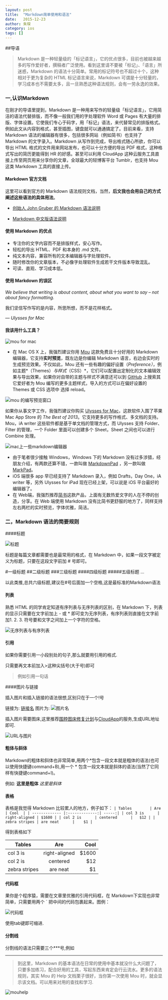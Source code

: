 ```yaml
---
layout: post
title:  "Markdown简单使用和语法"
date:   2015-12-23
author: 朱琛
category: ios
tags: []
---
```


##导语

<blockquote>Markdown 是一种轻量级的「标记语言」，它的优点很多，目前也被越来越多的写作爱好者，撰稿者广泛使用。看到这里请不要被「标记」、「语言」所迷惑，Markdown 的语法十分简单。常用的标记符号也不超过十个，这种相对于更为复杂的 HTML 标记语言来说，Markdown 可谓是十分轻量的，学习成本也不需要太多，且一旦熟悉这种语法规则，会有一劳永逸的效果。</blockquote>

### 一,认识Markdown

  在刚才的导语里提到，Markdown 是一种用来写作的轻量级「标记语言」，它用简洁的语法代替排版，而不像一般我们用的字处理软件 Word 或 Pages 有大量的排版、字体设置。它使我们专心于码字，用「标记」语法，来代替常见的排版格式。例如此文从内容到格式，甚至插图，键盘就可以通通搞定了。目前来看，支持 Markdown 语法的编辑器有很多，包括很多网站（例如简书）也支持了 Markdown 的文字录入。Markdown 从写作到完成，导出格式随心所欲，你可以导出 HTML 格式的文件用来网站发布，也可以十分方便的导出 PDF 格式，这种格式写出的简历更能得到 HR 的好感。甚至可以利用 CloudApp 这种云服务工具直接上传至网页用来分享你的文章，全球最大的轻博客平台 Tumblr，也支持 Mou 这类 Markdown 工具的直接上传。

#### Markdown 官方文档

这里可以看到官方的 Markdown 语法规则文档，当然，**后文我也会用自己的方式阐述这些语法的具体用法**。 
 
* [创始人 John Gruber 的 Markdown 语法说明](http://daringfireball.net/projects/markdown/syntax)

* [Markdown 中文版语法说明](http://wowubuntu.com/markdown/#list) 

#### 使用 Markdown 的优点

* 专注你的文字内容而不是排版样式，安心写作。
* 轻松的导出 HTML、PDF 和本身的 .md 文件。
* 纯文本内容，兼容所有的文本编辑器与字处理软件。
* 随时修改你的文章版本，不必像字处理软件生成若干文件版本导致混乱。
* 可读、直观、学习成本低。

#### 使用 Markdown 的误区

*We believe that writing is about content, about what you want to say – not about fancy formatting.* 

我们坚信写作写的是内容，所思所想，而不是花样格式。

*— Ulysses for Mac*

#### 我该用什么工具？

![mou for mac](http://mouapp.com/Mou_128.png)

* 在 Mac OS X 上，我强烈建议你用 [Mou](http://mouapp.com/) 这款免费且十分好用的 Markdown 编辑器，它支持**实时预览**，既左边是你编辑 Markdown 语言，右边会实时的生成预览效果。不仅如此，Mou 还有一些有趣的偏好设置（*Preference）*，例如主题*（Themes）*与样式*（CSS）*，它们可以配置出定制化的文本编辑效果与导出效果，如果你对自带的主题与样式不满意还可以到 [GitHub](https://github.com/search?utf8=%E2%9C%93&q=Mou) 上搜索其它爱好者为 Mou 编写的更多主题样式，导入的方式可以在偏好设置的 Themes 或 CSS 选项中 选择 reload。

![mou 的编写预览窗口](http://ww1.sinaimg.cn/large/6aee7dbbgw1effcq2gx92j210j0ustj7.jpg)

如果你从事文字工作，我强烈建议你购买 [Ulysses for Mac](http://www.ulyssesapp.com/)，这款软件入围了苹果 Mac App Store 的 *The Best of 2013*。它支持更多的写作格式、多文档的支持。Mou，iA writer 这些软件都是基于单文档的管理方式，而 Ulysses 支持 Folder、Filter 的管理，一个 Folder 里面可以创建多个 Sheet，Sheet 之间也可以进行 Combine 处理。

![mac上一些markdown编辑器](http://ww1.sinaimg.cn/large/6aee7dbbjw1eqgrj7suqoj217a0aiq4u.jpg)

* 由于笔者很少接触 Windows，Windows 下的 Markdown 没有过多涉猎，经朋友介绍，有两款还算不错，一款叫做 [MarkdownPad](http://www.markdownpad.com/) ，另一款叫做 [MarkPad](http://code52.org/DownmarkerWPF/)。
* iOS 端很多 app 早已经支持了 Markdown 录入，例如 Drafts，Day One，iA writer 等，另外 Ulysses for iPad 现在已经上架，可以说是 iOS 平台最好的编辑器了。
* 在 Web端，我强烈推荐[简书](http://jianshu.io/)这款产品，上面有无数热爱文字的人在不停的创造，分享。在 Web 端使用 Markdown 没有比简书更舒服的地方了，同样支持左右两栏的实时预览，字体优雅，简洁。

### 二，Markdown 语法的简要规则

####标题

![标题](http://ww1.sinaimg.cn/large/6aee7dbbgw1effeaclhiyj20eh09cwez.jpg)

标题是每篇文章都需要也是最常用的格式，在 Markdown 中，如果一段文字被定义为标题，只要在这段文字前加 # 号即可。

#一级标题
##二级标题
###三级标题
####四级标题
#####五级标题
...

以此类推,总共六级标题,建议在#号后面加一个空格,这是最标准的Markdown语法

#### 列表

熟悉 HTML 的同学肯定知道有序列表与无序列表的区别，在 Markdown 下，列表的显示只需要在文字前加上 - 或 * 即可变为无序列表，有序列表则直接在文字前加1. 2. 3. 符号要和文字之间加上一个字符的空格。

![无序列表与有序列表](http://ww4.sinaimg.cn/large/6aee7dbbgw1effew5aftij20d80bz3yw.jpg)

#### 引用

如果你需要引用一小段别处的句子,那么就要用引用的格式.

只需要再文本前加入>这种尖括号(大于号)即可

>例如引用一句话

####图片与链接

插入图片和插入链接的语法很想,区别只在于一个!号

链接为: [链接名]()
图片为: ![图片名]()

插入图片需要图床,这里推荐[围脖图床修复计划](http://weibotuchuang.sinaapp.com/)与[CloudApp](http://www.getcloudapp.com/)的服务,生成URL地址即可.

![URL与图片](http://ww2.sinaimg.cn/large/6aee7dbbgw1efffa67voyj20ix0ctq3n.jpg)

#### 粗体与斜体

Markdown的粗体和斜体也非常简单,用两个*包含一段文本就是粗体的语法(也可以使用快捷键command+B),用一个 * 包含一段文本就是斜体的语法(当然了它同样有快捷键command+I)。

例如:
**这里是粗体** *这里是斜体*

#### 表格

表格是我觉得 Markdown 比较累人的地方，例子如下：
`
| Tables        | Are           | Cool  |
| ------------- |:-------------:| -----:|
| col 3 is      | right-aligned | $1600 |
| col 2 is      | centered      |   $12 |
| zebra stripes | are neat      |    $1 |
`

得到表格如下

| Tables        | Are           | Cool  |
| ------------- |:-------------:| -----:|
| col 3 is      | right-aligned | $1600 |
| col 2 is      | centered      |   $12 |
| zebra stripes | are neat      |    $1 |

#### 代码框

果你是个程序猿，需要在文章里优雅的引用代码框，在 Markdown下实现也非常简单，只需要用两个 ` 把中间的代码包裹起来。图例：

![代码框](http://ww3.sinaimg.cn/large/6aee7dbbgw1effg1lsa97j20lt0a8dgs.jpg)

使用tab键即可缩进.

#### 分割线

分割线的语法只需要三个***号,例如
***

<blockquote>到这里，Markdown 的基本语法在日常的使用中基本就没什么大问题了，只要多加练习，配合好用的工具，写起东西来肯定会行云流水。更多的语法规则，其实 Mou 的 Help 文档栗子很好，当你第一次使用 Mou 时，就会显示该文档。可以用来对用的查找和学习.</blockquote>

![mouhelp](http://ww3.sinaimg.cn/large/6aee7dbbgw1effgmnpgqlj210j0us44j.jpg)

